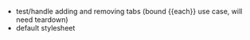 - test/handle adding and removing tabs (bound {{each}} use case, will
  need teardown)
- default stylesheet

